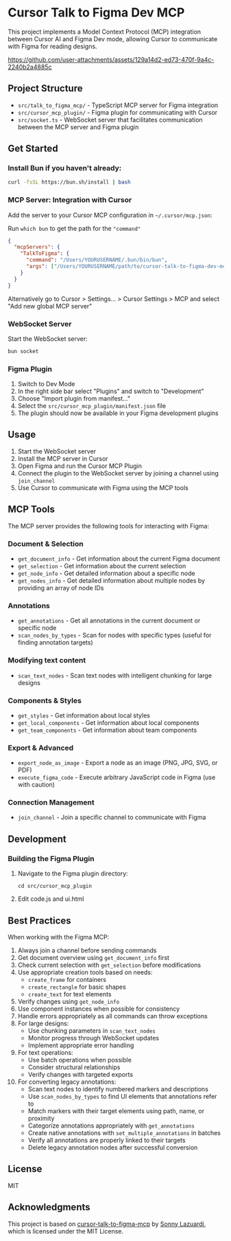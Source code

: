 # Cursor Talk to Figma Dev MCP

This project implements a Model Context Protocol (MCP) integration between Cursor AI and Figma Dev mode, allowing Cursor to communicate with Figma for reading designs.

https://github.com/user-attachments/assets/129a14d2-ed73-470f-9a4c-2240b2a4885c

## Project Structure

- `src/talk_to_figma_mcp/` - TypeScript MCP server for Figma integration
- `src/cursor_mcp_plugin/` - Figma plugin for communicating with Cursor
- `src/socket.ts` - WebSocket server that facilitates communication between the MCP server and Figma plugin

## Get Started

### Install Bun if you haven't already:

```bash
curl -fsSL https://bun.sh/install | bash
```

### MCP Server: Integration with Cursor

Add the server to your Cursor MCP configuration in `~/.cursor/mcp.json`:

Run `which bun` to get the path for the `"command"`

```json
{
  "mcpServers": {
    "TalkToFigma": {
      "command": "/Users/YOURUSERNAME/.bun/bin/bun",
      "args": ["/Users/YOURUSERNAME/path/to/cursor-talk-to-figma-dev-mcp/src/talk_to_figma_mcp/server.ts"]
    }
  }
}
```

Alternatively go to Cursor > Settings... > Cursor Settings > MCP and select "Add new global MCP server"

### WebSocket Server

Start the WebSocket server:

```bash
bun socket
```

### Figma Plugin

1. Switch to Dev Mode
2. In the right side bar select "Plugins" and switch to "Development"
3. Choose "Import plugin from manifest..."
4. Select the `src/cursor_mcp_plugin/manifest.json` file
5. The plugin should now be available in your Figma development plugins

## Usage

1. Start the WebSocket server
2. Install the MCP server in Cursor
3. Open Figma and run the Cursor MCP Plugin
4. Connect the plugin to the WebSocket server by joining a channel using `join_channel`
5. Use Cursor to communicate with Figma using the MCP tools

## MCP Tools

The MCP server provides the following tools for interacting with Figma:

### Document & Selection

- `get_document_info` - Get information about the current Figma document
- `get_selection` - Get information about the current selection
- `get_node_info` - Get detailed information about a specific node
- `get_nodes_info` - Get detailed information about multiple nodes by providing an array of node IDs

### Annotations

- `get_annotations` - Get all annotations in the current document or specific node
- `scan_nodes_by_types` - Scan for nodes with specific types (useful for finding annotation targets)

### Modifying text content

- `scan_text_nodes` - Scan text nodes with intelligent chunking for large designs

### Components & Styles

- `get_styles` - Get information about local styles
- `get_local_components` - Get information about local components
- `get_team_components` - Get information about team components

### Export & Advanced

- `export_node_as_image` - Export a node as an image (PNG, JPG, SVG, or PDF)
- `execute_figma_code` - Execute arbitrary JavaScript code in Figma (use with caution)

### Connection Management

- `join_channel` - Join a specific channel to communicate with Figma

## Development

### Building the Figma Plugin

1. Navigate to the Figma plugin directory:

   ```
   cd src/cursor_mcp_plugin
   ```

2. Edit code.js and ui.html

## Best Practices

When working with the Figma MCP:

1. Always join a channel before sending commands
2. Get document overview using `get_document_info` first
3. Check current selection with `get_selection` before modifications
4. Use appropriate creation tools based on needs:
   - `create_frame` for containers
   - `create_rectangle` for basic shapes
   - `create_text` for text elements
5. Verify changes using `get_node_info`
6. Use component instances when possible for consistency
7. Handle errors appropriately as all commands can throw exceptions
8. For large designs:
   - Use chunking parameters in `scan_text_nodes`
   - Monitor progress through WebSocket updates
   - Implement appropriate error handling
9. For text operations:
   - Use batch operations when possible
   - Consider structural relationships
   - Verify changes with targeted exports
10. For converting legacy annotations:
    - Scan text nodes to identify numbered markers and descriptions
    - Use `scan_nodes_by_types` to find UI elements that annotations refer to
    - Match markers with their target elements using path, name, or proximity
    - Categorize annotations appropriately with `get_annotations` 
    - Create native annotations with `set_multiple_annotations` in batches
    - Verify all annotations are properly linked to their targets
    - Delete legacy annotation nodes after successful conversion


## License

MIT

## Acknowledgments

This project is based on [cursor-talk-to-figma-mcp](https://github.com/sonnylazuardi/cursor-talk-to-figma-mcp) by [Sonny Lazuardi](https://github.com/sonnylazuardi), which is licensed under the MIT License.